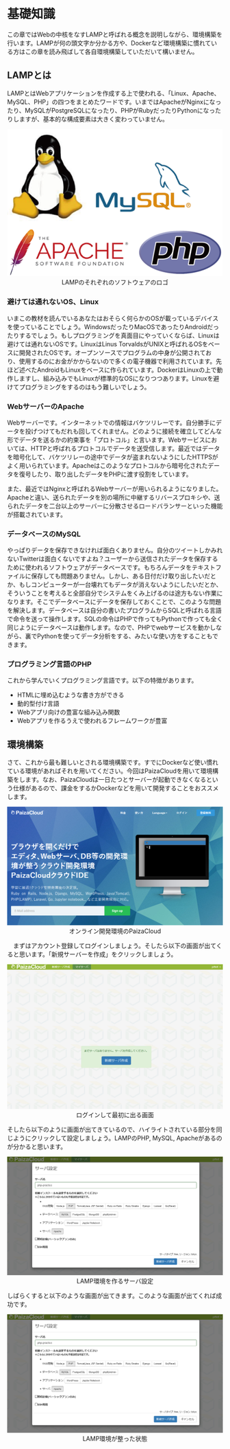 # 基礎知識

この章ではWebの中核をなすLAMPと呼ばれる概念を説明しながら、環境構築を行います。LAMPが何の頭文字か分かる方や、Dockerなど環境構築に慣れている方はこの章を読み飛ばして各自環境構築していただいて構いません。

## LAMPとは

LAMPとはWebアプリケーションを作成する上で使われる、「Linux、Apache、MySQL、PHP」の四つをまとめたワードです。いまではApacheがNginxになったり、MySQLがPostgreSQLになったり、PHPがRubyだったりPythonになったりしますが、基本的な構成要素は大きく変わっていません。
<div align="center">
<img src="./fig/LAMP.png">
LAMPのそれぞれのソフトウェアのロゴ
</div>

### 避けては通れないOS、Linux

いまこの教材を読んでいるあなたはおそらく何らかのOSが載っているデバイスを使っていることでしょう。WindowsだったりMacOSであったりAndroidだったりするでしょう。もしプログラミングを真面目にやっていくならば、Linuxは避けては通れないOSです。LinuxはLinus TorvaldsがUNIXと呼ばれるOSをベースに開発されたOSです。オープンソースでプログラムの中身が公開されており、使用するのにお金がかからないので多くの電子機器で利用されています。先ほど述べたAndroidもLinuxをベースに作られています。DockerはLinuxの上で動作しますし、組み込みでもLinuxが標準的なOSになりつつあります。Linuxを避けてプログラミングをするのはもう難しいでしょう。

### WebサーバーのApache

Webサーバーです。インターネットでの情報はバケツリレーです。自分勝手にデータを投げつけてもだれも回してくれません。どのように接続を確立してどんな形でデータを送るかの約束事を「プロトコル」と言います。Webサービスにおいては、HTTPと呼ばれるプロトコルでデータを送受信します。最近ではデータを暗号化して、バケツリレーの途中でデータが盗まれないようにしたHTTPSがよく用いられています。Apacheはこのようなプロトコルから暗号化されたデータを復号したり、取り出したデータをPHPに渡す役割をしています。

また、最近ではNginxと呼ばれるWebサーバーが用いられるようになりました。Apacheと違い、送られたデータを別の場所に中継するリバースプロキシや、送られたデータを二台以上のサーバーに分散させるロードバランサーといった機能が搭載されています。

### データベースのMySQL

やっぱりデータを保存できなければ面白くありません。自分のツイートしかみれないTwitterは面白くないですよね？ユーザーから送信されたデータを保存するために使われるソフトウェアがデータベースです。もちろんデータをテキストファイルに保存しても問題ありません。しかし、ある日付だけ取り出したいだとか、もしコンピューターが一台壊れてもデータが消えないようにしたいだとか、そういうことを考えると全部自分でシステムをくみ上げるのは途方もない作業になります。そこでデータベースにデータを保存しておくことで、このような問題を解決します。データベースは自分の書いたプログラムからSQLと呼ばれる言語で命令を送って操作します。SQLの命令はPHPで作ってもPythonで作っても全く同じようにデータベースは動作します。なので、PHPでwebサービスを動かしながら、裏でPythonを使ってデータ分析をする、みたいな使い方をすることもできます。

### プログラミング言語のPHP

これから学んでいくプログラミング言語です。以下の特徴があります。

- HTMLに埋め込むような書き方ができる
- 動的型付け言語
- Webアプリ向けの豊富な組み込み関数
- Webアプリを作るうえで使われるフレームワークが豊富

## 環境構築

さて、これから最も難しいとされる環境構築です。すでにDockerなど使い慣れている環境があればそれを用いてください。今回はPaizaCloudを用いて環境構築をします。なお、PaizaCloudは一日たつとサーバーが起動できなくなるという仕様があるので、課金をするかDockerなどを用いて開発することをおススメします。

<div align="center">
<img src="./fig/paizacloud.png">
オンライン開発環境のPaizaCloud
</div>

　まずはアカウント登録してログインしましょう。そしたら以下の画面が出てくると思います。「新規サーバーを作成」をクリックしましょう。

<div align="center">
<img src="./fig/paiza1.png">
ログインして最初に出る画面
</div>

そしたら以下のように画面が出てきているので、ハイライトされている部分を同じようにクリックして設定しましょう。LAMPのPHP, MySQL, Apacheがあるのが分かると思います。


<div align="center">
<img src="./fig/paiza2.png">
LAMP環境を作るサーバ設定
</div>

しばらくすると以下のような画面が出てきます。このような画面が出てくれば成功です。

<div align="center">
<img src="./fig/paiza2.png">
LAMP環境が整った状態
</div>



